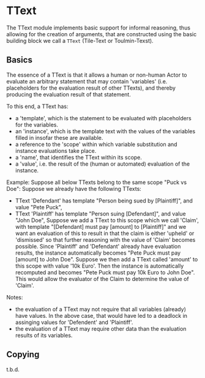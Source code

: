 # TText

The TText module implements basic support for informal reasoning,
thus allowing for the creation of arguments, that are constructed 
using the basic building block we call a `TText` (Tile-Text or Toulmin-Texst).

## Basics

The essence of a TText is that it allows a human or non-human Actor to evaluate an arbitrary statement
that may contain 'variables' (i.e. placeholders for the evaluation result of other TTexts),
and thereby producing the evaluation result of that statement.

To this end, a TText has:
- a 'template', which is the statement to be evaluated with placeholders for the variables.
- an 'instance', which is the template text with the values of the variables filled in insofar these are available.
- a reference to the 'scope' within which variable substitution and instance evaluations take place.
- a 'name', that identifies the TText within its scope.
- a 'value', i.e. the result of the (human or automated) evaluation of the instance.

Example:
Suppose all below TTexts belong to the same scope "Puck vs Doe":
Suppose we already have the following TTexts:
- TText 'Defendant' has template "Person being sued by [Plaintiff]", and value "Pete Puck",
- TText 'Plaintiff' has template "Person suing [Defendant]", and value "John Doe",
Suppose we add a TText to this scope which we call 'Claim', with template "[Defendant] must pay [amount] to [Plaintiff]"
and we want an evaluation of this to result in that the claim is either 'upheld' or 'dismissed' 
so that further reasoning with the value of 'Claim' becomes possible.
Since 'Plaintiff' and 'Defendant' already have evaluation results, the instance automatically becomes
"Pete Puck must pay [amount] to John Doe".
Suppose we then add a TText called 'amount' to this scope with value '10k Euro'.
Then the instance is automatically recomputed and becomes "Pete Puck must pay 10k Euro to John Doe".
This would allow the evaluator of the Claim to determine the value of 'Claim'. 

Notes:
- the evaluation of a TText may not require that all variables (already) have values. In the above case, 
  that would have led to a deadlock in assinging values for 'Defendent' and 'Plaintiff'.
- the evaluation of a TText may require other data than the evaluation results of its variables.

## Copying

t.b.d.


